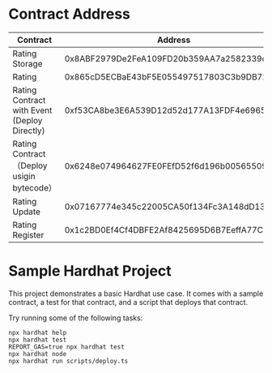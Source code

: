 # Contract Address

|Contract | Address |
|---|---|
|Rating Storage | 0x8ABF2979De2FeA109FD20b359AA7a2582339d64e| 
|Rating | 0x865cD5ECBaE43bF5E055497517803C3b9DB722E7| 
|Rating Contract with Event (Deploy Directly)|0xf53CA8be3E6A539D12d52d177A13FDF4e6965374|
|Rating Contract（Deploy usigin bytecode）| 0x6248e074964627FE0FEfD52f6d196b0056550973|
|Rating Update | 0x07167774e345c22005CA50f134Fc3A148dD13dDb |
|Rating Register | 0x1c2BD0Ef4Cf4DBFE2Af8425695D6B7EeffA77C26 | 


# Sample Hardhat Project

This project demonstrates a basic Hardhat use case. It comes with a sample contract, a test for that contract, and a script that deploys that contract.

Try running some of the following tasks:

```shell
npx hardhat help
npx hardhat test
REPORT_GAS=true npx hardhat test
npx hardhat node
npx hardhat run scripts/deploy.ts
```
